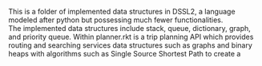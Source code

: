 This is a folder of implemented data structures in DSSL2, a language modeled after python but possessing much fewer functionalities. \
The implemented data structures include stack, queue, dictionary, graph, and priority queue. 
Within planner.rkt is a trip planning API which provides routing and searching services data structures such as graphs and binary heaps with algorithms such as Single Source Shortest Path to create a
